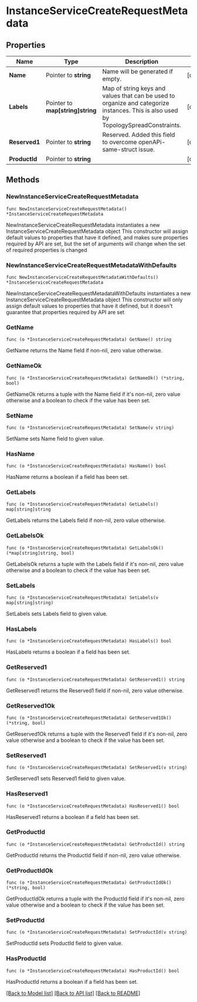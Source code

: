 # InstanceServiceCreateRequestMetadata

## Properties

Name | Type | Description | Notes
------------ | ------------- | ------------- | -------------
**Name** | Pointer to **string** | Name will be generated if empty. | [optional] 
**Labels** | Pointer to **map[string]string** | Map of string keys and values that can be used to organize and categorize instances. This is also used by TopologySpreadConstraints. | [optional] 
**Reserved1** | Pointer to **string** | Reserved. Added this field to overcome openAPi-same-struct issue. | [optional] 
**ProductId** | Pointer to **string** |  | [optional] 

## Methods

### NewInstanceServiceCreateRequestMetadata

`func NewInstanceServiceCreateRequestMetadata() *InstanceServiceCreateRequestMetadata`

NewInstanceServiceCreateRequestMetadata instantiates a new InstanceServiceCreateRequestMetadata object
This constructor will assign default values to properties that have it defined,
and makes sure properties required by API are set, but the set of arguments
will change when the set of required properties is changed

### NewInstanceServiceCreateRequestMetadataWithDefaults

`func NewInstanceServiceCreateRequestMetadataWithDefaults() *InstanceServiceCreateRequestMetadata`

NewInstanceServiceCreateRequestMetadataWithDefaults instantiates a new InstanceServiceCreateRequestMetadata object
This constructor will only assign default values to properties that have it defined,
but it doesn't guarantee that properties required by API are set

### GetName

`func (o *InstanceServiceCreateRequestMetadata) GetName() string`

GetName returns the Name field if non-nil, zero value otherwise.

### GetNameOk

`func (o *InstanceServiceCreateRequestMetadata) GetNameOk() (*string, bool)`

GetNameOk returns a tuple with the Name field if it's non-nil, zero value otherwise
and a boolean to check if the value has been set.

### SetName

`func (o *InstanceServiceCreateRequestMetadata) SetName(v string)`

SetName sets Name field to given value.

### HasName

`func (o *InstanceServiceCreateRequestMetadata) HasName() bool`

HasName returns a boolean if a field has been set.

### GetLabels

`func (o *InstanceServiceCreateRequestMetadata) GetLabels() map[string]string`

GetLabels returns the Labels field if non-nil, zero value otherwise.

### GetLabelsOk

`func (o *InstanceServiceCreateRequestMetadata) GetLabelsOk() (*map[string]string, bool)`

GetLabelsOk returns a tuple with the Labels field if it's non-nil, zero value otherwise
and a boolean to check if the value has been set.

### SetLabels

`func (o *InstanceServiceCreateRequestMetadata) SetLabels(v map[string]string)`

SetLabels sets Labels field to given value.

### HasLabels

`func (o *InstanceServiceCreateRequestMetadata) HasLabels() bool`

HasLabels returns a boolean if a field has been set.

### GetReserved1

`func (o *InstanceServiceCreateRequestMetadata) GetReserved1() string`

GetReserved1 returns the Reserved1 field if non-nil, zero value otherwise.

### GetReserved1Ok

`func (o *InstanceServiceCreateRequestMetadata) GetReserved1Ok() (*string, bool)`

GetReserved1Ok returns a tuple with the Reserved1 field if it's non-nil, zero value otherwise
and a boolean to check if the value has been set.

### SetReserved1

`func (o *InstanceServiceCreateRequestMetadata) SetReserved1(v string)`

SetReserved1 sets Reserved1 field to given value.

### HasReserved1

`func (o *InstanceServiceCreateRequestMetadata) HasReserved1() bool`

HasReserved1 returns a boolean if a field has been set.

### GetProductId

`func (o *InstanceServiceCreateRequestMetadata) GetProductId() string`

GetProductId returns the ProductId field if non-nil, zero value otherwise.

### GetProductIdOk

`func (o *InstanceServiceCreateRequestMetadata) GetProductIdOk() (*string, bool)`

GetProductIdOk returns a tuple with the ProductId field if it's non-nil, zero value otherwise
and a boolean to check if the value has been set.

### SetProductId

`func (o *InstanceServiceCreateRequestMetadata) SetProductId(v string)`

SetProductId sets ProductId field to given value.

### HasProductId

`func (o *InstanceServiceCreateRequestMetadata) HasProductId() bool`

HasProductId returns a boolean if a field has been set.


[[Back to Model list]](../README.md#documentation-for-models) [[Back to API list]](../README.md#documentation-for-api-endpoints) [[Back to README]](../README.md)


